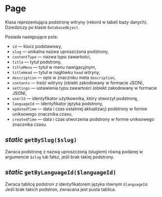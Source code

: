 Page
===

Klasa reprezentująca podstronę witryny (rekord w tabeli bazy danych). Dziedziczy po klasie `DatabaseObject`.

Posiada następujące pola:

- `id` — klucz podstawowy,
- `slug` — unikalna nazwa uproszczona podstrony,
- `contentType` — nazwa typu zawartości,
- `title` — tytuł podstrony,
- `titleMenu` — tytuł w menu nawigacyjnym,
- `titleHead` — tytuł w nagłówku `head` witryny,
- `description` — opis w znaczniku meta `description`,
- `contents` — treść witryny (obiekt zakodowany w formacie JSON),
- `settings` — ustawienia typu zawartości (obiekt zakodowany w formacie JSON),
- `userId` — identyfikator użytkownika, który stworzył podstronę,
- `languageId` — identyfikator języka podstrony,
- `updatedTime` — data i czas ostatniej aktualizacji podstrony w formie uniksowego znacznika czasu,
- `createdTime` — data i czas utworzenia podstrony w formie uniksowego znacznika czasu.

## *static* `getBySlug($slug)`

Zwraca podstronę z nazwą uproszczoną (slugiem) równą podanej w argumencie `$slug` lub fałsz, jeśli brak takiej podstrony.

## *static* `getByLanguageId($languageId)`

Zwraca tablicę podstron z identyfikatorem języka równym `$languageId`. Jeśli brak takich podstron, zwracana jest pusta tablica.